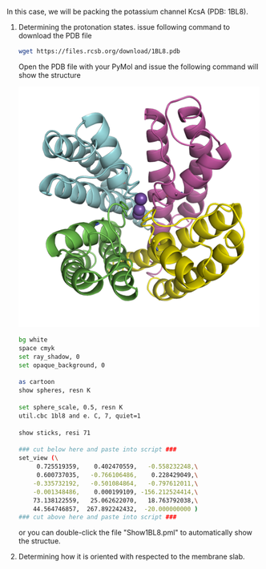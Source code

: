 In this case, we will be packing the potassium channel KcsA (PDB: 1BL8).

1. Determining the protonation states.
   issue following command to download the PDB file

   ```bash
   wget https://files.rcsb.org/download/1BL8.pdb
   ```
   Open the PDB file with your PyMol and issue the following command will show the structure

   ![1bl8](image/PackingProtein/1723894629602.png "structure of 1bl8")

   ```bash
   bg white
   space cmyk
   set ray_shadow, 0
   set opaque_background, 0

   as cartoon
   show spheres, resn K

   set sphere_scale, 0.5, resn K
   util.cbc 1bl8 and e. C, 7, quiet=1

   show sticks, resi 71

   ### cut below here and paste into script ###
   set_view (\
        0.725519359,    0.402470559,   -0.558232248,\
        0.600737035,   -0.766106486,    0.228429049,\
       -0.335732192,   -0.501084864,   -0.797612011,\
       -0.001348486,    0.000199109, -156.212524414,\
       73.138122559,   25.062622070,   18.763792038,\
       44.564746857,  267.892242432,  -20.000000000 )
   ### cut above here and paste into script ###
   ```
   or you can double-click the file "Show1BL8.pml" to automatically show the structue.
4. Determining how it is oriented with respected to the membrane slab.
